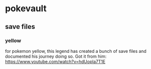 # pokevault

## save files

### yellow
for pokemon yellow, this legend has created a bunch of save files and documented his journey doing so. Got it from him:
https://www.youtube.com/watch?v=hdUopla7T1E